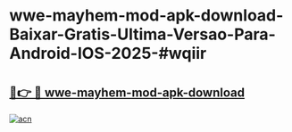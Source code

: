 # wwe-mayhem-mod-apk-download-Baixar-Gratis-Ultima-Versao-Para-Android-IOS-2025-#wqiir

# <h2><a href="https://ainizakaria.my?title=wwe-mayhem-mod-apk-download&ref=24M">🔗👉 🔴 wwe-mayhem-mod-apk-download</a></h2>

[![acn](https://github.com/user-attachments/assets/0f9c940e-d8b0-45ae-aac7-cd30a18b3e1c)](https://ainizakaria.my?title=wwe-mayhem-mod-apk-download&ref=24M)


